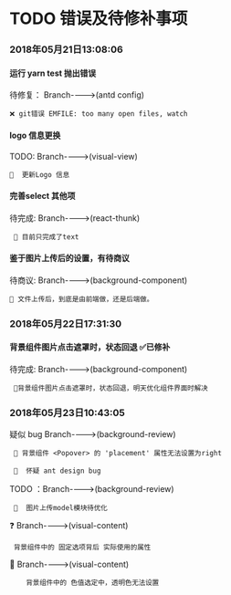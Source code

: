 # TODO 错误及待修补事项

### 2018年05月21日13:08:06

#### 运行 yarn test 抛出错误    
   
   待修复： Branch---->(antd config)
      
    ❌ git错误 EMFILE: too many open files, watch
    
#### logo 信息更换
   TODO: Branch---->(visual-view)

    🔨  更新Logo 信息 
    
#### 完善select 其他项
   待完成: Branch---->(react-thunk)

     🔨 目前只完成了text    
     
#### 鉴于图片上传后的设置，有待商议
      
   待商议: Branch---->(background-component)
     
    👨 文件上传后，到底是由前端做，还是后端做。
    
    
    
### 2018年05月22日17:31:30
    
#### 背景组件图片点击遮罩时，状态回退   ✅已修补
   待完成: Branch---->(background-component)
           
     🔨背景组件图片点击遮罩时，状态回退，明天优化组件界面时解决
   
   
### 2018年05月23日10:43:05
   疑似 bug  Branch---->(background-review)  
  
     🐞 背景组件 <Popover> 的 'placement' 属性无法设置为right
      
     🐜  怀疑 ant design bug 
     
   TODO ：Branch---->(background-review) 
    
     🔨  图片上传model模块待优化 
     
   ❓ Branch---->(visual-content)  
           
     背景组件中的 固定选项背后 实际使用的属性
     
   🐞  Branch---->(visual-content)  
              
        背景组件中的 色值选定中，透明色无法设置 